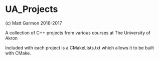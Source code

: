 # UA_Projects

(c) Matt Garmon 2016-2017

A collection of C++ projects from various courses at The University of Akron

Included with each project is a CMakeLists.txt which allows it to be built with CMake.
